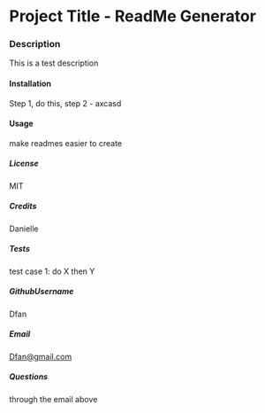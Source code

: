 
  # Project Title - ReadMe Generator 
 
  ### Description
  This is a test description

  #### Installation
  Step 1, do this, step 2 - axcasd

  #### Usage
  make readmes easier to create
  
  ##### License
  MIT

  ##### Credits
  Danielle

  ##### Tests
  test case 1: do X then Y

  ##### GithubUsername
  Dfan

  ##### Email
  Dfan@gmail.com

  ##### Questions
  through the email above

